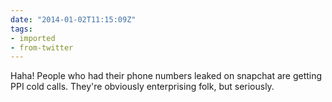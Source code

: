 ```yaml
---
date: "2014-01-02T11:15:09Z"
tags:
- imported
- from-twitter
---
```

Haha! People who had their phone numbers leaked on snapchat are getting PPI cold calls. They're obviously enterprising folk, but seriously.
